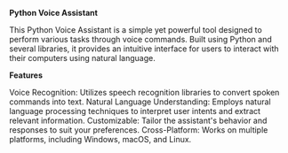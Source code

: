 **Python Voice Assistant**

This Python Voice Assistant is a simple yet powerful tool designed to perform various tasks through voice commands. Built using Python and several libraries, it provides an intuitive interface for users to interact with their computers using natural language.




**Features**

Voice Recognition: Utilizes speech recognition libraries to convert spoken commands into text.
Natural Language Understanding: Employs natural language processing techniques to interpret user intents and extract relevant information.
Customizable: Tailor the assistant's behavior and responses to suit your preferences.
Cross-Platform: Works on multiple platforms, including Windows, macOS, and Linux.
